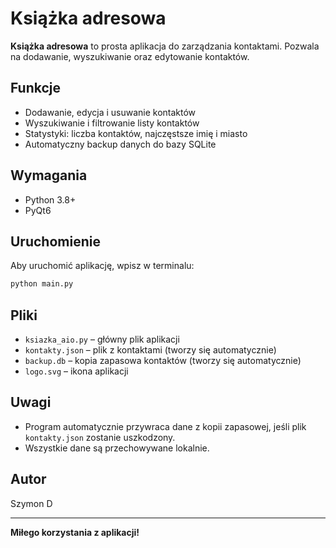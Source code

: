 # Książka adresowa

**Książka adresowa** to prosta aplikacja do zarządzania kontaktami. Pozwala na dodawanie, wyszukiwanie oraz edytowanie kontaktów.

## Funkcje

- Dodawanie, edycja i usuwanie kontaktów
- Wyszukiwanie i filtrowanie listy kontaktów
- Statystyki: liczba kontaktów, najczęstsze imię i miasto
- Automatyczny backup danych do bazy SQLite

## Wymagania

- Python 3.8+
- PyQt6

## Uruchomienie

Aby uruchomić aplikację, wpisz w terminalu:
```bash
python main.py
```

## Pliki

- `ksiazka_aio.py` – główny plik aplikacji
- `kontakty.json` – plik z kontaktami (tworzy się automatycznie)
- `backup.db` – kopia zapasowa kontaktów (tworzy się automatycznie)
- `logo.svg` – ikona aplikacji

## Uwagi

- Program automatycznie przywraca dane z kopii zapasowej, jeśli plik `kontakty.json` zostanie uszkodzony.
- Wszystkie dane są przechowywane lokalnie.

## Autor

Szymon D

---

**Miłego korzystania z aplikacji!**
